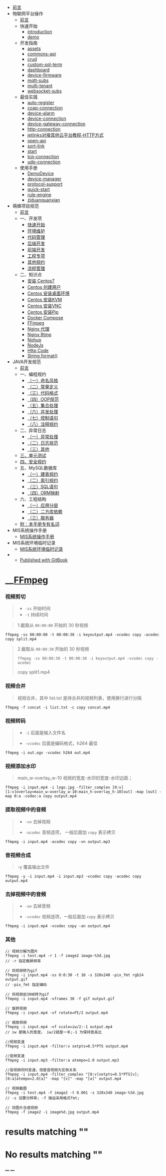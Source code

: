 

  * [ 前言 ](../../)
  * 物联网平台操作 
    * [ 前言 ](../../物联网平台/)
    * 快速开始 
      * [ introduction ](../../物联网平台/quick-start/introduction.html)
      * [ demo ](../../物联网平台/quick-start/demo.html)
    * 开发指南 
      * [ assets ](../../物联网平台/dev-guide/assets.html)
      * [ commons-api ](../../物联网平台/dev-guide/commons-api.html)
      * [ crud ](../../物联网平台/dev-guide/crud.html)
      * [ custom-sql-term ](../../物联网平台/dev-guide/custom-sql-term.html)
      * [ dashboard ](../../物联网平台/dev-guide/dashboard.html)
      * [ device-firmware ](../../物联网平台/dev-guide/device-firmware.html)
      * [ mqtt-subs ](../../物联网平台/dev-guide/mqtt-subs.html)
      * [ multi-tenant ](../../物联网平台/dev-guide/multi-tenant.html)
      * [ websocket-subs ](../../物联网平台/dev-guide/websocket-subs.html)
    * 最佳实践 
      * [ auto-register ](../../物联网平台/best-practices/auto-register.html)
      * [ coap-connection ](../../物联网平台/best-practices/coap-connection.html)
      * [ device-alarm ](../../物联网平台/best-practices/device-alarm.html)
      * [ device-connection ](../../物联网平台/best-practices/device-connection.html)
      * [ device-gateway-connection ](../../物联网平台/best-practices/device-gateway-connection.html)
      * [ http-connection ](../../物联网平台/best-practices/http-connection.html)
      * [ jetlinks对接其他云平台教程-HTTP方式 ](../../物联网平台/best-practices/jetlinks对接其他云平台教程-HTTP方式.html)
      * [ open-api ](../../物联网平台/best-practices/open-api.html)
      * [ sort-link ](../../物联网平台/best-practices/sort-link.html)
      * [ start ](../../物联网平台/best-practices/start.html)
      * [ tcp-connection ](../../物联网平台/best-practices/tcp-connection.html)
      * [ udp-connection ](../../物联网平台/best-practices/udp-connection.html)
    * 使用手册 
      * [ DemoDevice ](../../物联网平台/basics-guide/DemoDevice.html)
      * [ device-manager ](../../物联网平台/basics-guide/device-manager.html)
      * [ protocol-support ](../../物联网平台/basics-guide/protocol-support.html)
      * [ quick-start ](../../物联网平台/basics-guide/quick-start.html)
      * [ rule-engine ](../../物联网平台/basics-guide/rule-engine.html)
      * [ ziduanquanxian ](../../物联网平台/basics-guide/ziduanquanxian.html)
  * 萌蜂项目规范 
    * [ 前言 ](../)
    * 一、开发项 
      * [ 快速开始 ](../开发项/idea-start.html)
      * [ 环境维护 ](../开发项/环境维护.html)
      * [ 代码管理 ](../开发项/代码管理.html)
      * [ 后端开发 ](../开发项/后端开发.html)
      * [ 前端开发 ](../开发项/前端开发.html)
      * [ 工程专项 ](../开发项/工程专项.html)
      * [ 其他规约 ](../开发项/其他规约.html)
      * [ 流程管理 ](../开发项/流程管理.html)
    * 二、知识点 
      * [ 安装 Centos7 ](install-centos7.html)
      * [ Centos 创建用户 ](centos-create-user.html)
      * [ Centos 安装桌面环境 ](centos-install-gnome.html)
      * [ Centos 安装KVM ](centos-install-kvm.html)
      * [ Centos 安装VNC ](centos-install-vnc.html)
      * [ Centos 安装Pip ](centos-install-pip.html)
      * [ Docker Compose ](docker-compose.html)
      * [ FFmpeg ](ffmpeg.html)
      * [ Nginx 代理 ](nginx-prefix.html)
      * [ Nginx Rtmp ](nginx-rtmp.html)
      * [ Nohup ](nohup.html)
      * [ NodeJs ](nodejs-upgrade.html)
      * [ Http Code ](http-code.html)
      * [ String.format() ](string-format.html)
  * JAVA开发规范 
    * [ 前言 ](../../JAVA开发规范/)
    * 一、编程规约 
      * [ （一）命名风格 ](../../JAVA开发规范/编程规约/命名风格.html)
      * [ （二）常量定义 ](../../JAVA开发规范/编程规约/常量定义.html)
      * [ （三）代码格式 ](../../JAVA开发规范/编程规约/代码格式.html)
      * [ （四）OOP规范 ](../../JAVA开发规范/编程规约/OOP规范.html)
      * [ （五）集合处理 ](../../JAVA开发规范/编程规约/集合处理.html)
      * [ （六）并发处理 ](../../JAVA开发规范/编程规约/并发处理.html)
      * [ （七）控制语句 ](../../JAVA开发规范/编程规约/控制语句.html)
      * [ （八）注释规约 ](../../JAVA开发规范/编程规约/注释规约.html)
    * 二、异常日志 
      * [ （一）异常处理 ](../../JAVA开发规范/异常日志/异常处理.html)
      * [ （二）日志规范 ](../../JAVA开发规范/异常日志/日志规约.html)
      * [ （三）其他 ](../../JAVA开发规范/异常日志/其他.html)
    * [ 三、单元测试 ](../../JAVA开发规范/单元测试.html)
    * [ 四、安全规约 ](../../JAVA开发规范/安全规约.html)
    * 五、MySQL数据库 
      * [ （一）建表规约 ](../../JAVA开发规范/MySQL数据库/建表规约.html)
      * [ （二）索引规约 ](../../JAVA开发规范/MySQL数据库/索引规约.html)
      * [ （三）SQL语句 ](../../JAVA开发规范/MySQL数据库/SQL语句.html)
      * [ （四）ORM映射 ](../../JAVA开发规范/MySQL数据库/ORM映射.html)
    * 六、工程结构 
      * [ （一）应用分层 ](../../JAVA开发规范/工程结构/应用分层.html)
      * [ （二）二方库依赖 ](../../JAVA开发规范/工程结构/二方库依赖.html)
      * [ （三）服务器 ](../../JAVA开发规范/工程结构/服务器.html)
    * [ 附：本手册专有名词 ](../../JAVA开发规范/本手册专有名词.html)
  * MIS系统操作手册 
    * [ MIS系统操作手册 ](../../用户操作手册/用户操作手册.html)
  * MIS系统环境临时记录 
    * [ MIS系统环境临时记录 ](../../MIS系统环境临时记录/组态和大屏连接地址配置.html)
  *   * [ Published with GitBook ](https://www.gitbook.com)

#  __[FFmpeg](../..)

### 视频剪切

>   * `-ss` 开始时间
>   * `-t` 持续时间
>

>
> 1.截取从 `00:00:00` 开始的 30 秒视频
    
    
    ffmpeg -ss 00:00:00 -t 00:00:30 -i keyoutput.mp4 -vcodec copy -acodec copy split.mp4
    

> 2.截取从 `00:00:30` 开始的 30 秒视频
>  
>  
>     ffmpeg -ss 00:00:30 -t 00:00:30 -i keyoutput.mp4 -vcodec copy -acodec
> copy split1.mp4
>  

### 视频合并

> 视频合并，其中 list.txt 是待合并的视频列表，使用换行进行分隔
    
    
    ffmpeg -f concat -i list.txt -c copy concat.mp4
    

### 视频转码

>   * `-i` 后面是输入文件名
>
>   * `-vcodec` 后面是编码格式，h264 最佳
>
>

    
    
    ffmpeg -i out.ogv -vcodec h264 out.mp4
    

### 视频添加水印

> main_w-overlay_w-10 视频的宽度-水印的宽度-水印边距；
    
    
    ffmpeg -i input.mp4 -i logo.jpg -filter_complex [0:v][1:v]overlay=main_w-overlay_w-10:main_h-overlay_h-10[out] -map [out] -map 0:a -codec:a copy output.mp4
    

### 提取视频中的音频

>   * `-vn` 去掉视频
>
>   * `-acodec` 音频选项， 一般后面加 `copy` 表示拷贝
>
>

    
    
    ffmpeg -i input.mp4 -acodec copy -vn output.mp3
    

### 音视频合成

> -y 覆盖输出文件
    
    
    ffmpeg -y -i input.mp4 -i input.mp3 -vcodec copy -acodec copy output.mp4
    

### 去掉视频中的音频

>   * `-an` 去掉音频
>
>   * `-vcodec` 视频选项，一般后面加 `copy` 表示拷贝
>
>

    
    
    ffmpeg -i input.mp4 -vcodec copy -an output.mp4
    

### 其他

    
    
    // 视频分解为图片
    ffmpeg -i test.mp4 -r 1 -f image2 image-%3d.jpg
    // -r 指定截屏频率
    
    // 将视频转为gif
    ffmpeg -i input.mp4 -ss 0:0:30 -t 10 -s 320x240 -pix_fmt rgb24 output.gif
    // -pix_fmt 指定编码
    
    // 将视频前30帧转为gif
    ffmpeg -i input.mp4 -vframes 30 -f gif output.gif
    
    // 旋转视频
    ffmpeg -i input.mp4 -vf rotate=PI/2 output.mp4
    
    // 缩放视频
    ffmpeg -i input.mp4 -vf scale=iw/2:-1 output.mp4
    // iw 是输入的宽度， iw/2就是一半;-1 为保持宽高比
    
    //视频变速
    ffmpeg -i input.mp4 -filter:v setpts=0.5*PTS output.mp4
    
    //音频变速
    ffmpeg -i input.mp3 -filter:a atempo=2.0 output.mp3
    
    //音视频同时变速，但是音视频为互倒关系
    ffmpeg -i input.mp4 -filter_complex "[0:v]setpts=0.5*PTS[v];[0:a]atempo=2.0[a]" -map "[v]" -map "[a]" output.mp4
    
    // 视频截图
    ffmpeg -i test.mp4 -f image2 -t 0.001 -s 320x240 image-%3d.jpg
    // -s 设置分辨率; -f 强迫采用格式fmt;
    
    // 将图片合成视频
    ffmpeg -f image2 -i image%d.jpg output.mp4
    

#  results matching ""

# No results matching ""

[ __](docker-compose.html) [ __](nginx-prefix.html)

